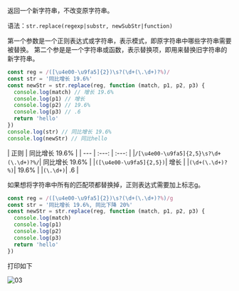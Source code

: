 返回一个新字符串，不改变原字符串。

语法：`str.replace(regexp|substr, newSubStr|function)`

第一个参数是一个正则表达式或字符串，表示模式，即原字符串中哪些字符串需要被替换。
第二个参是是一个字符串或函数，表示替换项，即用来替换旧字符串的新字符串。

```js
const reg = /([\u4e00-\u9fa5]{2})\s?(\d+(\.\d+)?%)/
const str = '同比增长 19.6%'
const newStr = str.replace(reg, function (match, p1, p2, p3) {
  console.log(match) // 增长 19.6%
  console.log(p1) // 增长
  console.log(p2) // 19.6%
  console.log(p3) // .6
  return 'hello'
})
console.log(str) // 同比增长 19.6%
console.log(newStr) // 同比hello
```

| 正则 | 同比增长 19.6% |
| --- | :---: | :---: |
|`/[\u4e00-\u9fa5]{2,5}\s?\d+(\.\d+)?%/`| 同比增长 19.6% |
|`([\u4e00-\u9fa5]{2,5})`| 增长 |
|`(\d+(\.\d+)?%)`| 19.6% |
|`(\.\d+)`| .6 |

如果想将字符串中所有的匹配项都替换掉，正则表达式需要加上标志g。

```js
const reg = /([\u4e00-\u9fa5]{2})\s?(\d+(\.\d+)?%)/g
const str = '同比增长 19.6%, 同比下降 20%'
const newStr = str.replace(reg, function (match, p1, p2, p3) {
  console.log(match)
  console.log(p1)
  console.log(p2)
  console.log(p3)
  return 'hello'
})
```

打印如下

![03](https://image.newarea.site/20230804/03.png)

